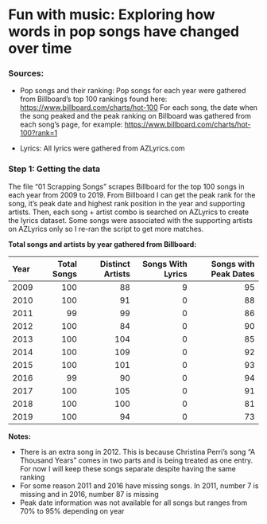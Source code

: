 Fun with music: Exploring how words in pop songs have changed over time
================

### Sources:

  - Pop songs and their ranking: Pop songs for each year were gathered
    from Billboard’s top 100 rankings found here:
    <https://www.billboard.com/charts/hot-100> For each song, the date
    when the song peaked and the peak ranking on Billboard was gathered
    from each song’s page, for example:
    <https://www.billboard.com/charts/hot-100?rank=1>

  - Lyrics: All lyrics were gathered from AZLyrics.com

### Step 1: Getting the data

The file “01 Scrapping Songs” scrapes Billboard for the top 100 songs in
each year from 2009 to 2019. From Billboard I can get the peak rank for
the song, it’s peak date and highest rank position in the year and
supporting artists. Then, each song + artist combo is searched on
AZLyrics to create the lyrics dataset. Some songs were associated with
the supporting artists on AZLyrics only so I re-ran the script to get
more matches.

**Total songs and artists by year gathered from
Billboard:**

| Year | Total Songs | Distinct Artists | Songs With Lyrics | Songs with Peak Dates |
| :--- | ----------: | ---------------: | ----------------: | --------------------: |
| 2009 |         100 |               88 |                 9 |                    95 |
| 2010 |         100 |               91 |                 0 |                    88 |
| 2011 |          99 |               99 |                 0 |                    86 |
| 2012 |         100 |               84 |                 0 |                    90 |
| 2013 |         100 |              104 |                 0 |                    85 |
| 2014 |         100 |              109 |                 0 |                    92 |
| 2015 |         100 |              101 |                 0 |                    93 |
| 2016 |          99 |               90 |                 0 |                    94 |
| 2017 |         100 |              105 |                 0 |                    91 |
| 2018 |         100 |              100 |                 0 |                    81 |
| 2019 |         100 |               94 |                 0 |                    73 |

**Notes:**

  - There is an extra song in 2012. This is because Christina Perri’s
    song “A Thousand Years” comes in two parts and is being treated as
    one entry. For now I will keep these songs separate despite having
    the same ranking
  - For some reason 2011 and 2016 have missing songs. In 2011, number 7
    is missing and in 2016, number 87 is missing
  - Peak date information was not available for all songs but ranges
    from 70% to 95% depending on year
